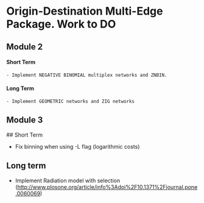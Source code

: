 Origin-Destination Multi-Edge Package. Work to DO
========================================================================

## Module 2

#### Short Term
	- Implement NEGATIVE BINOMIAL multiplex networks and ZNBIN.

#### Long Term
	- Implement GEOMETRIC networks and ZIG networks

## Module 3
## Short Term
- Fix binning when using -L flag (logarithmic costs)

##  Long term
- Implement Radiation model with selection (http://www.plosone.org/article/info%3Adoi%2F10.1371%2Fjournal.pone.0060069)

 
 
